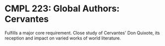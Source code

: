 # CMPL 223: Global Authors: Cervantes

Fulfills a major core requirement. Close study of Cervantes' Don Quixote, its reception and impact on varied works of world literature.